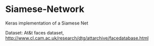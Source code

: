 # Siamese-Network
Keras implementation of a Siamese Net

Dataset: At&t faces dataset, http://www.cl.cam.ac.uk/research/dtg/attarchive/facedatabase.html
